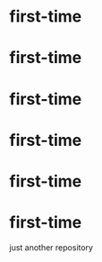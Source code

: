 # first-time
# first-time
# first-time
# first-time
# first-time
# first-time
just another repository
